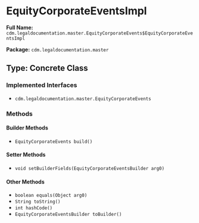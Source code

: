 # EquityCorporateEventsImpl

**Full Name:** `cdm.legaldocumentation.master.EquityCorporateEvents$EquityCorporateEventsImpl`

**Package:** `cdm.legaldocumentation.master`

## Type: Concrete Class

### Implemented Interfaces

- `cdm.legaldocumentation.master.EquityCorporateEvents`

### Methods

#### Builder Methods

- `EquityCorporateEvents build()`

#### Setter Methods

- `void setBuilderFields(EquityCorporateEventsBuilder arg0)`

#### Other Methods

- `boolean equals(Object arg0)`
- `String toString()`
- `int hashCode()`
- `EquityCorporateEventsBuilder toBuilder()`


